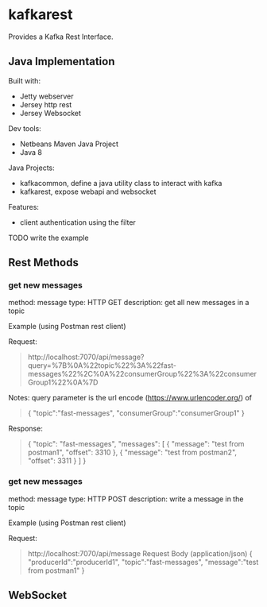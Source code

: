 # kafkarest
Provides a Kafka Rest Interface.


## Java Implementation
Built with:
* Jetty webserver
* Jersey http rest
* Jersey Websocket

Dev tools:
* Netbeans Maven Java Project
* Java 8

Java Projects:
* kafkacommon, define a java utility class to interact with kafka
* kafkarest, expose webapi and websocket

Features:
* client authentication using the filter

TODO write the example


## Rest Methods
### get new messages
method: message
type: HTTP GET
description: get all new messages in a topic

Example (using Postman rest client)

Request:
> http://localhost:7070/api/message?query=%7B%0A%22topic%22%3A%22fast-messages%22%2C%0A%22consumerGroup%22%3A%22consumerGroup1%22%0A%7D

Notes: query parameter is the url encode (https://www.urlencoder.org/) of
>{
>"topic":"fast-messages",
>"consumerGroup":"consumerGroup1"
>}

Response:
>{
>    "topic": "fast-messages",
>    "messages": [
>        {
>            "message": "test from postman1",
>            "offset": 3310
>        },
>        {
>            "message": "test from postman2",
>            "offset": 3311
>        }
>    ]
>}

### get new messages
method: message
type: HTTP POST
description: write a message in the topic

Example (using Postman rest client)

Request:
> http://localhost:7070/api/message
Request Body (application/json)
>{
>	"producerId":"producerId1",
>	"topic":"fast-messages",
>	"message":"test from postman1"
>}


## WebSocket


